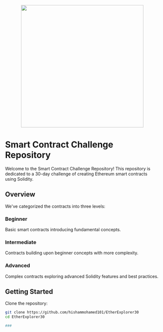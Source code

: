 <div align="center">
  <img height="400" src="https://i.giphy.com/media/v1.Y2lkPTc5MGI3NjExMzRsNXZoOXphMmJ3cXY5aWw2Zmk5b29ha3AyNWxxdnN6Z3RqNWR2OSZlcD12MV9pbnRlcm5hbF9naWZfYnlfaWQmY3Q9Zw/JTV3ciE3YTDycJXhmq/giphy.gif"  />
</div>

###

# Smart Contract Challenge Repository

Welcome to the Smart Contract Challenge Repository! This repository is dedicated to a 30-day challenge of creating Ethereum smart contracts using Solidity.

## Overview

We've categorized the contracts into three levels:

### Beginner
Basic smart contracts introducing fundamental concepts.

### Intermediate
Contracts building upon beginner concepts with more complexity.

### Advanced
Complex contracts exploring advanced Solidity features and best practices.

## Getting Started

Clone the repository:

```bash
git clone https://github.com/hishammohamed101/EtherExplorer30
cd EtherExplorer30

###
